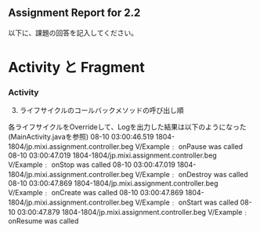 Assignment Report for 2.2
------

以下に、課題の回答を記入してください。

Activity と Fragment
======

### Activity

3. ライフサイクルのコールバックメソッドの呼び出し順

各ライフサイクルをOverrideして、Logを出力した結果は以下のようになった(MainActivity.javaを参照)
08-10 03:00:46.519    1804-1804/jp.mixi.assignment.controller.beg V/Example﹕ onPause was called
08-10 03:00:47.019    1804-1804/jp.mixi.assignment.controller.beg V/Example﹕ onStop was called
08-10 03:00:47.019    1804-1804/jp.mixi.assignment.controller.beg V/Example﹕ onDestroy was called
08-10 03:00:47.869    1804-1804/jp.mixi.assignment.controller.beg V/Example﹕ onCreate was called
08-10 03:00:47.869    1804-1804/jp.mixi.assignment.controller.beg V/Example﹕ onStart was called
08-10 03:00:47.879    1804-1804/jp.mixi.assignment.controller.beg V/Example﹕ onResume was called


